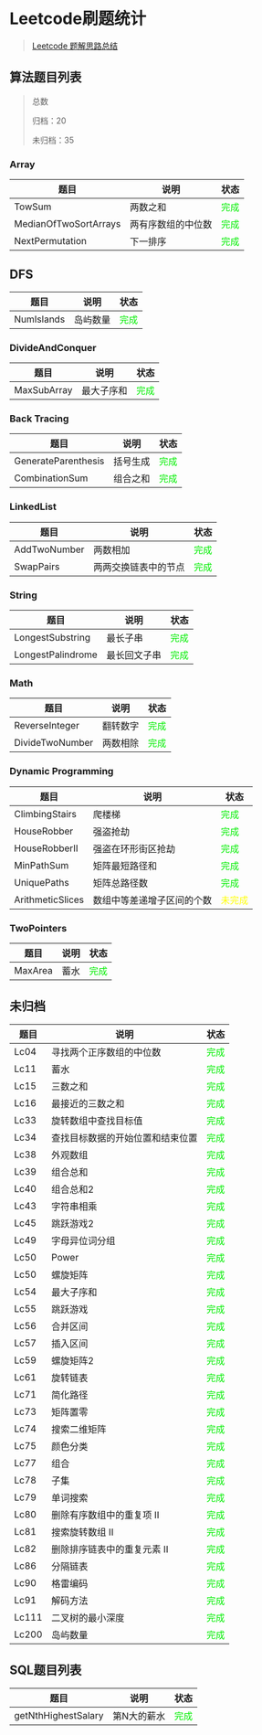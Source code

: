 # Leetcode刷题统计

> [Leetcode 题解思路总结](LeetcodeNote.md)

## 算法题目列表

> 总数 
> 
> 归档：20
> 
> 未归档：35

### Array

|题目|说明|状态|
|----|----|----|
|TowSum|两数之和|<font color="gree">完成</font>|
|MedianOfTwoSortArrays|两有序数组的中位数|<font color="gree">完成</font>|
|NextPermutation|下一排序|<font color="gree">完成</font>|

## DFS

|题目|说明|状态|
|----|----|----|
|NumIslands|岛屿数量|<font color="gree">完成</font>|

### DivideAndConquer

|题目|说明|状态|
|----|----|----|
|MaxSubArray|最大子序和|<font color="gree">完成</font>|

### Back Tracing

|题目|说明|状态|
|----|----|----|
|GenerateParenthesis|括号生成|<font color="gree">完成</font>|
|CombinationSum|组合之和|<font color="gree">完成</font>|

### LinkedList

|题目|说明|状态|
|----|----|----|
|AddTwoNumber|两数相加|<font color="gree">完成</font>|
|SwapPairs|两两交换链表中的节点|<font color="gree">完成</font>|

### String

|题目|说明|状态|
|----|----|----|
|LongestSubstring|最长子串|<font color="gree">完成</font>|
|LongestPalindrome|最长回文子串|<font color="gree">完成</font>|


### Math

|题目|说明|状态|
|----|----|----|
|ReverseInteger|翻转数字|<font color="gree">完成</font>|
|DivideTwoNumber|两数相除|<font color="gree">完成</font>|

### Dynamic Programming

|题目|说明|状态|
|----|----|----|
|ClimbingStairs|爬楼梯|<font color="gree">完成</font>|
|HouseRobber|强盗抢劫|<font color="gree">完成</font>|
|HouseRobberII|强盗在环形街区抢劫|<font color="gree">完成</font>|
|MinPathSum|矩阵最短路径和|<font color="gree">完成</font>|
|UniquePaths|矩阵总路径数|<font color="gree">完成</font>|
|ArithmeticSlices|数组中等差递增子区间的个数|<font color="yellow">未完成</font>|

### TwoPointers
|题目|说明|状态|
|----|----|----|
|MaxArea|蓄水|<font color="gree">完成</font>|

## 未归档

|题目|说明|状态|
|----|----|----|
|Lc04|寻找两个正序数组的中位数|<font color="gree">完成</font>|
|Lc11|蓄水|<font color="gree">完成</font>|
|Lc15|三数之和|<font color="gree">完成</font>|
|Lc16|最接近的三数之和|<font color="gree">完成</font>|
|Lc33|旋转数组中查找目标值|<font color="gree">完成</font>|
|Lc34|查找目标数据的开始位置和结束位置|<font color="gree">完成</font>|
|Lc38|外观数组|<font color="gree">完成</font>|
|Lc39|组合总和|<font color="gree">完成</font>|
|Lc40|组合总和2|<font color="gree">完成</font>|
|Lc43|字符串相乘|<font color="gree">完成</font>|
|Lc45|跳跃游戏2|<font color="gree">完成</font>|
|Lc49|字母异位词分组|<font color="gree">完成</font>|
|Lc50|Power|<font color="gree">完成</font>|
|Lc50|螺旋矩阵|<font color="gree">完成</font>|
|Lc54|最大子序和|<font color="gree">完成</font>|
|Lc55|跳跃游戏|<font color="gree">完成</font>|
|Lc56|合并区间|<font color="gree">完成</font>|
|Lc57|插入区间|<font color="gree">完成</font>|
|Lc59|螺旋矩阵2|<font color="gree">完成</font>|
|Lc61|旋转链表|<font color="gree">完成</font>|
|Lc71|简化路径|<font color="gree">完成</font>|
|Lc73|矩阵置零|<font color="gree">完成</font>|
|Lc74|搜索二维矩阵|<font color="gree">完成</font>|
|Lc75|颜色分类|<font color="gree">完成</font>|
|Lc77|组合|<font color="gree">完成</font>|
|Lc78|子集|<font color="gree">完成</font>|
|Lc79|单词搜索|<font color="gree">完成</font>|
|Lc80|删除有序数组中的重复项 II|<font color="gree">完成</font>|
|Lc81|搜索旋转数组 II|<font color="gree">完成</font>|
|Lc82|删除排序链表中的重复元素 II|<font color="gree">完成</font>|
|Lc86|分隔链表|<font color="gree">完成</font>|
|Lc90|格雷编码|<font color="gree">完成</font>|
|Lc91|解码方法|<font color="gree">完成</font>|
|Lc111|二叉树的最小深度|<font color="gree">完成</font>|
|Lc200|岛屿数量|<font color="gree">完成</font>|

## SQL题目列表

|题目|说明|状态|
|----|----|----|
|getNthHighestSalary|第N大的薪水|<font color="gree">完成</font>|